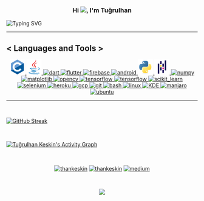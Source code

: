 <h3 align="center">Hi <img src="https://raw.githubusercontent.com/MartinHeinz/MartinHeinz/master/wave.gif" width="20px">, I'm Tuğrulhan</h1>

<p align="center"> 

![Typing SVG](https://readme-typing-svg.demolab.com?font=Fira+Code&pause=1000&color=00FF41&center=true&vCenter=true&width=435&lines=Computer+Engineer+Candidate;Jr.+Machine+Learning+Engineer;Passionate+about+Data+and+AI+)

---

## < Languages and Tools  >

<p align="center"> 
 <a href="https://www.cprogramming.com/" target="_blank" rel="noreferrer"> <img src="https://raw.githubusercontent.com/devicons/devicon/master/icons/c/c-original.svg" alt="c" width="40" height="40"/> </a>
 <a href="https://www.java.com" target="_blank" rel="noreferrer"> <img src="https://raw.githubusercontent.com/devicons/devicon/master/icons/java/java-original.svg" alt="java" width="40" height="40"/> </a>  
 <a href="https://dart.dev" target="_blank" rel="noreferrer"> <img src="https://www.vectorlogo.zone/logos/dartlang/dartlang-icon.svg" alt="dart" width="40" height="40"/> </a>  
 <a href="https://flutter.dev" target="_blank" rel="noreferrer"> <img src="https://www.vectorlogo.zone/logos/flutterio/flutterio-icon.svg" alt="flutter" width="40" height="40"/> </a> 
 <a href="https://firebase.google.com/" target="_blank" rel="noreferrer"> <img src="https://www.vectorlogo.zone/logos/firebase/firebase-icon.svg" alt="firebase" width="40" height="40"/> </a>
 <a href="https://developer.android.com" target="_blank" rel="noreferrer"> <img src="https://img.icons8.com/color-glass/344/android-os.png" alt="android" width="40" height="40"/> </a>  
 <a href="https://www.python.org" target="_blank" rel="noreferrer"> <img src="https://raw.githubusercontent.com/devicons/devicon/master/icons/python/python-original.svg" alt="python" width="40" height="40"/> </a>
<a href="https://pandas.pydata.org/" target="_blank" rel="noreferrer"> <img src="https://raw.githubusercontent.com/devicons/devicon/2ae2a900d2f041da66e950e4d48052658d850630/icons/pandas/pandas-original.svg" alt="pandas" width="40" height="40"/> </a>  
<a href="https://numpy.org/" target="_blank" rel="noreferrer"> <img src="https://img.icons8.com/color/344/numpy.png" alt="numpy" width="40" height="40"/> </a>  
<a href="/https://matplotlib.org/" target="_blank" rel="noreferrer"> <img src="https://upload.wikimedia.org/wikipedia/commons/thumb/0/01/Created_with_Matplotlib-logo.svg/2048px-Created_with_Matplotlib-logo.svg.png" alt="matplotlib" width="40" height="40"/> </a>  
<a href="https://opencv.org/" target="_blank" rel="noreferrer"> <img src="https://img.icons8.com/color/344/opencv.png" alt="opencv" width="40" height="40"/> </a> 
<a href="https://www.tensorflow.org" target="_blank" rel="noreferrer"> <img src="https://www.vectorlogo.zone/logos/tensorflow/tensorflow-icon.svg" alt="tensorflow" width="40" height="40"/> </a> 
<a href="https://keras.io/" target="_blank" rel="noreferrer"> <img src="https://upload.wikimedia.org/wikipedia/commons/thumb/a/ae/Keras_logo.svg/180px-Keras_logo.svg.png" alt="tensorflow" width="40" height="40"/> </a>  
 <a href="https://scikit-learn.org/" target="_blank" rel="noreferrer"> <img src="https://upload.wikimedia.org/wikipedia/commons/0/05/Scikit_learn_logo_small.svg" alt="scikit_learn" width="40" height="40"/> </a> 
<a href="https://www.selenium.dev" target="_blank" rel="noreferrer"> <img src="https://seeklogo.com/images/S/selenium-logo-A1B53CEFB0-seeklogo.com.png" alt="selenium" width="40" height="40"/> </a> 
 <a href="https://heroku.com" target="_blank" rel="noreferrer"> <img src="https://cledara-public.s3.eu-west-2.amazonaws.com/heroku.png" alt="heroku" width="40" height="40"/> </a> 
<a href="https://cloud.google.com" target="_blank" rel="noreferrer"> <img src="https://www.vectorlogo.zone/logos/google_cloud/google_cloud-icon.svg" alt="gcp" width="40" height="40"/> </a> 
 <a href="https://git-scm.com/" target="_blank" rel="noreferrer"> <img src="https://www.vectorlogo.zone/logos/git-scm/git-scm-icon.svg" alt="git" width="40" height="40"/> </a> 
 <a href="https://www.gnu.org/software/bash/" target="_blank" rel="noreferrer"> <img src="https://img.icons8.com/color/344/bash.png" alt="bash" width="40" height="40"/> </a> 
 <a href="https://www.linux.org/" target="_blank" rel="noreferrer"> <img src="https://img.icons8.com/nolan/344/linux--v1.png" alt="linux" width="40" height="40"/> </a> 
<a href="https://kde.org/tr/" target="_blank" rel="noreferrer"> <img src="https://cdn0.iconfinder.com/data/icons/flat-round-system/512/kde-512.png" alt="KDE" width="40" height="40"/> </a> 
 <a href="https://manjaro.org/" target="_blank" rel="noreferrer"> <img src="https://upload.wikimedia.org/wikipedia/commons/thumb/3/3e/Manjaro-logo.svg/2048px-Manjaro-logo.svg.png" alt="manjaro" width="37" height="37"/> </a> 
 <a href="https://ubuntu-tr.net/" target="_blank" rel="noreferrer"> <img src="https://img.icons8.com/color/344/ubuntu--v1.png" alt="ubuntu" width="42" height="42"/> </a> 





</p>

---
<br/>


[![GitHub Streak](https://streak-stats.demolab.com?user=TugrulhanKeskin&theme=github-dark&hide_border=true&border_radius=5.1&date_format=j%2Fn%5B%2FY%5D)](https://git.io/streak-stats)


<br/>

<a href="https://github.com/TugrulhanKeskin/github-readme-activity-graph"><img alt="Tuğrulhan Keskin's Activity Graph" src="https://activity-graph.herokuapp.com/graph?username=TugrulhanKeskin&bg_color=0D1117&color=5BCDEC&line=5BCDEC&point=FFFFFF&hide_border=true" /></a>


<br/>


<p align="center">
<a href="https://linkedin.com/in/thankeskin" target="blank"><img align="center" src="https://raw.githubusercontent.com/rahuldkjain/github-profile-readme-generator/master/src/images/icons/Social/linked-in-alt.svg" alt="thankeskin" height="30" width="40" /></a>
<a href="https://kaggle.com/thankeski̇n" target="blank"><img align="center" src="https://raw.githubusercontent.com/rahuldkjain/github-profile-readme-generator/master/src/images/icons/Social/kaggle.svg" alt="thankeski̇n" height="30" width="40" /></a>
<a href="https://medium.com/@hankeskin.bs" target="blank"><img align="center" src="https://cdn0.iconfinder.com/data/icons/social-media-2222/64/Medium-512.png" alt="medium" height="30" width="40" /></a>
</p>

<br/>
<p align="center">
<a href="https://github.com/Meghna-DAS/github-profile-views-counter">
    <img src="https://komarev.com/ghpvc/?username=TugrulhanKeskin">
</a>